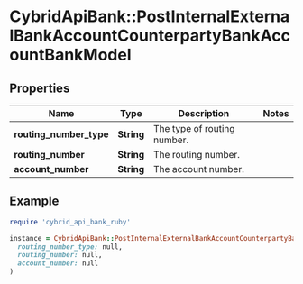 # CybridApiBank::PostInternalExternalBankAccountCounterpartyBankAccountBankModel

## Properties

| Name | Type | Description | Notes |
| ---- | ---- | ----------- | ----- |
| **routing_number_type** | **String** | The type of routing number. |  |
| **routing_number** | **String** | The routing number. |  |
| **account_number** | **String** | The account number. |  |

## Example

```ruby
require 'cybrid_api_bank_ruby'

instance = CybridApiBank::PostInternalExternalBankAccountCounterpartyBankAccountBankModel.new(
  routing_number_type: null,
  routing_number: null,
  account_number: null
)
```

